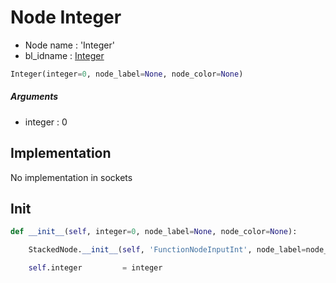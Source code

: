 # Node Integer

- Node name : 'Integer'
- bl_idname : [Integer](https://docs.blender.org/api/current/bpy.types.Integer.html)


``` python
Integer(integer=0, node_label=None, node_color=None)
```
##### Arguments

- integer : 0

## Implementation

No implementation in sockets

## Init

``` python
def __init__(self, integer=0, node_label=None, node_color=None):

    StackedNode.__init__(self, 'FunctionNodeInputInt', node_label=node_label, node_color=node_color)

    self.integer         = integer
```
